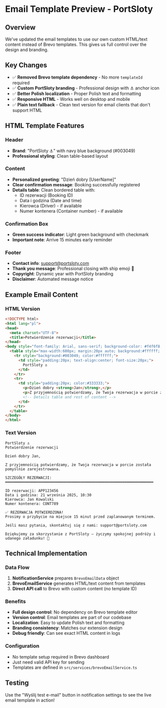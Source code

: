 # Email Template Preview - PortSloty

## Overview

We've updated the email templates to use our own custom HTML/text content instead of Brevo templates. This gives us full control over the design and branding.

## Key Changes

- ✅ **Removed Brevo template dependency** - No more `templateId` required
- ✅ **Custom PortSloty branding** - Professional design with ⚓ anchor icon
- ✅ **Better Polish localization** - Proper Polish text and formatting
- ✅ **Responsive HTML** - Works well on desktop and mobile
- ✅ **Plain text fallback** - Clean text version for email clients that don't support HTML

## HTML Template Features

### Header
- **Brand**: "PortSloty ⚓" with navy blue background (#003049)
- **Professional styling**: Clean table-based layout

### Content
- **Personalized greeting**: "Dzień dobry [UserName]"
- **Clear confirmation message**: Booking successfully registered
- **Details table**: Clean bordered table with:
  - ID rezerwacji (Booking ID)
  - Data i godzina (Date and time)
  - Kierowca (Driver) - if available
  - Numer kontenera (Container number) - if available

### Confirmation Box
- **Green success indicator**: Light green background with checkmark
- **Important note**: Arrive 15 minutes early reminder

### Footer
- **Contact info**: support@portsloty.com
- **Thank you message**: Professional closing with ship emoji 🚢
- **Copyright**: Dynamic year with PortSloty branding
- **Disclaimer**: Automated message notice

## Example Email Content

### HTML Version
```html
<!DOCTYPE html>
<html lang="pl">
<head>
  <meta charset="UTF-8">
  <title>Potwierdzenie rezerwacji</title>
</head>
<body style="font-family: Arial, sans-serif; background-color: #f4f6f8;">
  <table style="max-width:600px; margin:20px auto; background:#ffffff; border-radius:8px;">
    <tr style="background:#003049; color:#ffffff;">
      <td style="padding:20px; text-align:center; font-size:20px;">
        PortSloty ⚓
      </td>
    </tr>
    <tr>
      <td style="padding:20px; color:#333333;">
        <p>Dzień dobry <strong>Jan</strong>,</p>
        <p>Z przyjemnością potwierdzamy, że Twoja rezerwacja w porcie została pomyślnie zarejestrowana.</p>
        <!-- Details table and rest of content -->
      </td>
    </tr>
  </table>
</body>
</html>
```

### Text Version
```
PortSloty ⚓
Potwierdzenie rezerwacji

Dzień dobry Jan,

Z przyjemnością potwierdzamy, że Twoja rezerwacja w porcie została pomyślnie zarejestrowana.

SZCZEGÓŁY REZERWACJI:
━━━━━━━━━━━━━━━━━━━━━━━━━━━━━━━━━━━━━━━━━━━━━━━━━━━━━━━━━━━━━━━━━━━

ID rezerwacji: APP123456
Data i godzina: 21 września 2025, 10:30
Kierowca: Jan Kowalski
Numer kontenera: CONT789

✅ REZERWACJA POTWIERDZONA!
Prosimy o przybycie na miejsce 15 minut przed zaplanowanym terminem.

Jeśli masz pytania, skontaktuj się z nami: support@portsloty.com

Dziękujemy za skorzystanie z PortSloty – życzymy spokojnej podróży i udanego załadunku! 🚢
```

## Technical Implementation

### Data Flow
1. **NotificationService** prepares `BrevoEmailData` object
2. **BrevoEmailService** generates HTML/text content from templates
3. **Direct API call** to Brevo with custom content (no template ID)

### Benefits
- **Full design control**: No dependency on Brevo template editor
- **Version control**: Email templates are part of our codebase
- **Localization**: Easy to update Polish text and formatting
- **Branding consistency**: Matches our extension design
- **Debug friendly**: Can see exact HTML content in logs

### Configuration
- No template setup required in Brevo dashboard
- Just need valid API key for sending
- Templates are defined in `src/services/brevoEmailService.ts`

## Testing

Use the "Wyślij test e-mail" button in notification settings to see the live email template in action!
